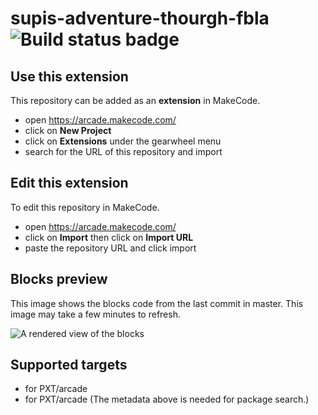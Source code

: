 # supis-adventure-thourgh-fbla ![Build status badge](https://github.com/michaelbraunrentonschools/supis-adventure-thourgh-fbla/workflows/MakeCode/badge.svg)



## Use this extension

This repository can be added as an **extension** in MakeCode.

* open https://arcade.makecode.com/
* click on **New Project**
* click on **Extensions** under the gearwheel menu
* search for the URL of this repository and import

## Edit this extension

To edit this repository in MakeCode.

* open https://arcade.makecode.com/
* click on **Import** then click on **Import URL**
* paste the repository URL and click import

## Blocks preview

This image shows the blocks code from the last commit in master.
This image may take a few minutes to refresh.

![A rendered view of the blocks](https://github.com/michaelbraunrentonschools/supis-adventure-thourgh-fbla/raw/master/.makecode/blocks.png)

## Supported targets

* for PXT/arcade
* for PXT/arcade
(The metadata above is needed for package search.)

